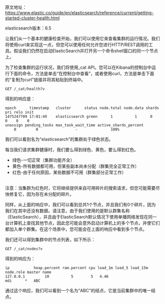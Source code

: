 原文地址：https://www.elastic.co/guide/en/elasticsearch/reference/current/getting-started-cluster-health.html

elasticsearch版本：6.5

让我们从一个基本的健康检查开始，我们可以使用它来查看集群的运行情况。我们将使用curl来实现这一点，但您可以使用任何允许您进行HTTP/REST调用的工具。假设我们仍然在启动ElasticSearch并打开另一个命令shell窗口的同一个节点上。

为了检查集群的运行状况，我们将使用_cat API。您可以在Kibana的控制台中运行下面的命令，方法是单击“在控制台中查看”，或者使用curl，方法是单击下面的“复制为curl”链接并将其粘贴到终端中。

```
GET /_cat/health?v
```

得到的响应是：

```
epoch      timestamp   cluster      status node.total node.data shards pri relo init
1475247709 17:01:49    elasticsearch green      1          1      0     0    0    0 
unassign pending_tasks max_task_wait_time active_shards_percent
    0         0                 -               100%
```
我们可以看到名为“elasticsearch”的集群处于绿色状态。

每当我们请求集群健康时，我们要么得到绿色、黄色，要么得到红色。

+ 绿色-一切正常（集群功能齐全）
+ 黄色-所有数据都可用，但某些副本尚未分配（群集完全正常工作）
+ 红色-由于任何原因，某些数据不可用（群集部分正常工作）
<br/>
注意：当集群为红色时，它将继续提供来自可用碎片的搜索请求，但您可能需要尽快修复它，因为存在未分配的碎片。

同样，从上面的响应中，我们可以看到总共1个节点，并且我们有0个碎片，因为我们在其中还没有数据。请注意，由于我们使用的是默认群集名称（ElasticSearch），并且由于ElasticSearch默认情况下使用单播网络发现在同一台计算机上查找其他节点，因此您可能会意外启动计算机上的多个节点，并使它们都加入单个群集。在这个场景中，您可能会在上面的响应中看到多个节点。

我们还可以得到集群中的节点列表，如下所示：
```
GET /_cat/nodes?v
```
得到的响应为：
```
ip           heap.percent ram.percent cpu load_1m load_5 load_15m node.role master name      
127.0.0.1         10          5        5   4.46                       mdi      *   ABC 
```
通过这个响应，我们可以看到一个名为“ABC”的结点，它是当前集群中的唯一结点。
